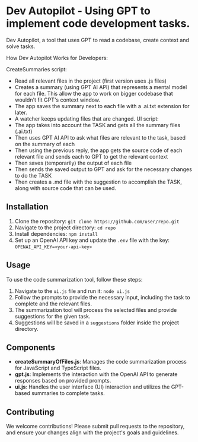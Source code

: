 # Dev Autopilot - Using GPT to implement code development tasks.

Dev Autopilot, a tool that uses GPT to read a codebase, create context and solve tasks.

How Dev Autopilot Works for Developers:

CreateSummaries script:
- Read all relevant files in the project (first version uses .js files)
- Creates a summary (using GPT AI API) that represents a mental model for each file. This allow the app to work on bigger codebase that wouldn't fit GPT's context window.
- The app saves the summary next to each file with a .ai.txt extension for later.
- A watcher keeps updating files that are changed.
UI script:
- The app takes into account the TASK and gets all the summary files (.ai.txt)
- Then uses GPT AI API to ask what files are relevant to the task, based on the summary of each
- Then using the previous reply, the app gets the source code of each relevant file and sends each to GPT to get the relevant context
- Then saves (temporarily) the output of each file
- Then sends the saved output to GPT and ask for the necessary changes to do the TASK
- Then creates a .md file with the suggestion to accomplish the TASK, along with source code that can be used.

## Installation

1. Clone the repository: `git clone https://github.com/user/repo.git`
2. Navigate to the project directory: `cd repo`
3. Install dependencies: `npm install`
4. Set up an OpenAI API key and update the `.env` file with the key: `OPENAI_API_KEY=<your-api-key>`

## Usage

To use the code summarization tool, follow these steps:

1. Navigate to the `ui.js` file and run it: `node ui.js`
2. Follow the prompts to provide the necessary input, including the task to complete and the relevant files.
3. The summarization tool will process the selected files and provide suggestions for the given task.
4. Suggestions will be saved in a `suggestions` folder inside the project directory.

## Components

- **createSummaryOfFiles.js**: Manages the code summarization process for JavaScript and TypeScript files.
- **gpt.js**: Implements the interaction with the OpenAI API to generate responses based on provided prompts.
- **ui.js**: Handles the user interface (UI) interaction and utilizes the GPT-based summaries to complete tasks.


## Contributing

We welcome contributions! Please submit pull requests to the repository, and ensure your changes align with the project's goals and guidelines.
